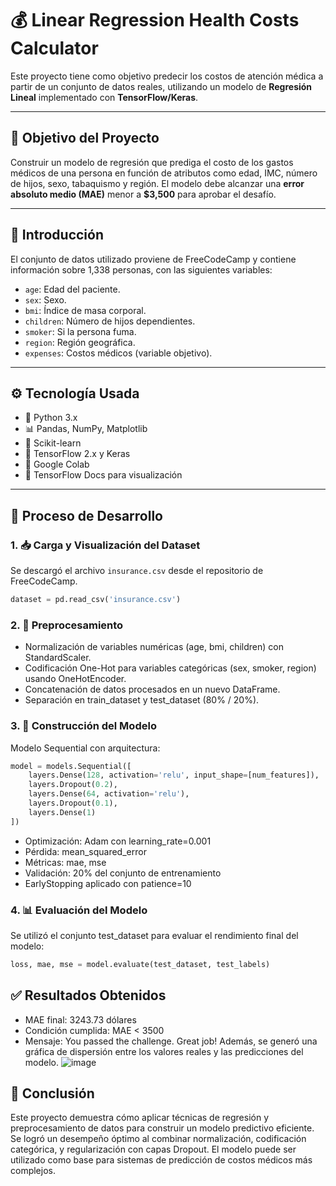 # 💰 Linear Regression Health Costs Calculator

Este proyecto tiene como objetivo predecir los costos de atención médica a partir de un conjunto de datos reales, utilizando un modelo de **Regresión Lineal** implementado con **TensorFlow/Keras**.

---

## 🎯 Objetivo del Proyecto

Construir un modelo de regresión que prediga el costo de los gastos médicos de una persona en función de atributos como edad, IMC, número de hijos, sexo, tabaquismo y región. El modelo debe alcanzar una **error absoluto medio (MAE)** menor a **$3,500** para aprobar el desafío.

---

## 📖 Introducción

El conjunto de datos utilizado proviene de FreeCodeCamp y contiene información sobre 1,338 personas, con las siguientes variables:

- `age`: Edad del paciente.
- `sex`: Sexo.
- `bmi`: Índice de masa corporal.
- `children`: Número de hijos dependientes.
- `smoker`: Si la persona fuma.
- `region`: Región geográfica.
- `expenses`: Costos médicos (variable objetivo).

---

## ⚙️ Tecnología Usada

- 🐍 Python 3.x
- 📊 Pandas, NumPy, Matplotlib
- 🤖 Scikit-learn
- 🔬 TensorFlow 2.x y Keras
- 📁 Google Colab
- 🧪 TensorFlow Docs para visualización

---

## 🧪 Proceso de Desarrollo

### 1. 📥 Carga y Visualización del Dataset

Se descargó el archivo `insurance.csv` desde el repositorio de FreeCodeCamp.

```python
dataset = pd.read_csv('insurance.csv')
```

### 2. 🔄 Preprocesamiento
- Normalización de variables numéricas (age, bmi, children) con StandardScaler.
- Codificación One-Hot para variables categóricas (sex, smoker, region) usando OneHotEncoder.
- Concatenación de datos procesados en un nuevo DataFrame.
- Separación en train_dataset y test_dataset (80% / 20%).

### 3. 🧠 Construcción del Modelo
Modelo Sequential con arquitectura:
```python
model = models.Sequential([
    layers.Dense(128, activation='relu', input_shape=[num_features]),
    layers.Dropout(0.2),
    layers.Dense(64, activation='relu'),
    layers.Dropout(0.1),
    layers.Dense(1)
])
```
- Optimización: Adam con learning_rate=0.001
- Pérdida: mean_squared_error
- Métricas: mae, mse
- Validación: 20% del conjunto de entrenamiento
- EarlyStopping aplicado con patience=10

### 4. 📊 Evaluación del Modelo
Se utilizó el conjunto test_dataset para evaluar el rendimiento final del modelo:
```python
loss, mae, mse = model.evaluate(test_dataset, test_labels)
```

## ✅ Resultados Obtenidos
- MAE final: 3243.73 dólares
- Condición cumplida: MAE < 3500
- Mensaje: You passed the challenge. Great job!
Además, se generó una gráfica de dispersión entre los valores reales y las predicciones del modelo.
![image](https://github.com/user-attachments/assets/a2c619b4-c8e6-4b86-ad9a-53c1af024b61)

## 🧾 Conclusión
Este proyecto demuestra cómo aplicar técnicas de regresión y preprocesamiento de datos para construir un modelo predictivo eficiente. Se logró un desempeño óptimo al combinar normalización, codificación categórica, y regularización con capas Dropout. El modelo puede ser utilizado como base para sistemas de predicción de costos médicos más complejos.

